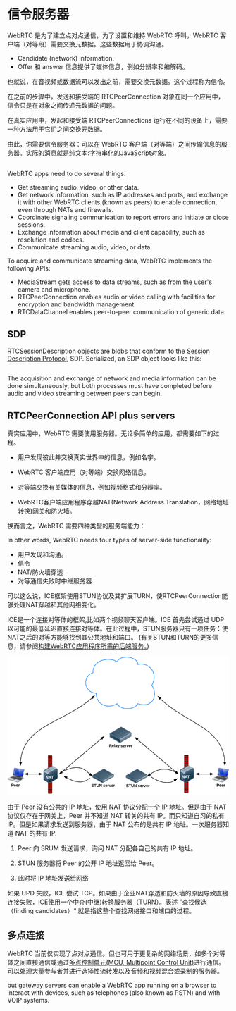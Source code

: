 # 信令服务器

WebRTC 是为了建立点对点通信，为了设置和维持 WebRTC 呼叫，WebRTC 客户端（对等段）需要交换元数据。这些数据用于协调沟通。

- Candidate (network) information.
- Offer 和 answer 信息提供了媒体信息，例如分辨率和编解码。

也就说，在音视频或数据流可以发出之前，需要交换元数据。这个过程称为信令。

在之前的步骤中，发送和接受端的 RTCPeerConnection 对象在同一个应用中，信令只是在对象之间传递元数据的问题。

在真实应用中，发起和接受端 RTCPeerConnections 运行在不同的设备上，需要一种方法用于它们之间交换元数据。

由此，你需要信令服务器：可以在 WebRTC 客户端（对等端）之间传输信息的服务器。实际的消息就是纯文本:字符串化的JavaScript对象。


## 


WebRTC apps need to do several things:

- Get streaming audio, video, or other data.
- Get network information, such as IP addresses and ports, and exchange it with other WebRTC clients (known as peers) to enable connection, even through NATs and firewalls.
- Coordinate signaling communication to report errors and initiate or close sessions.
- Exchange information about media and client capability, such as resolution and codecs.
- Communicate streaming audio, video, or data.

To acquire and communicate streaming data, WebRTC implements the following APIs:

- MediaStream gets access to data streams, such as from the user's camera and microphone.
- RTCPeerConnection enables audio or video calling with facilities for encryption and bandwidth management.
- RTCDataChannel enables peer-to-peer communication of generic data.



## SDP

RTCSessionDescription objects are blobs that conform to the [Session Description Protocol](https://en.wikipedia.org/wiki/Session_Description_Protocol), SDP. Serialized, an SDP object looks like this:


```sample

```

The acquisition and exchange of network and media information can be done simultaneously, but both processes must have completed before audio and video streaming between peers can begin.


## RTCPeerConnection API plus servers

真实应用中，WebRTC 需要使用服务器。无论多简单的应用，都需要如下的过程。

- 用户发现彼此并交换真实世界中的信息，例如名字。

- WebRTC 客户端应用（对等端）交换网络信息。

- 对等端交换有关媒体的信息，例如视频格式和分辨率。

- WebRTC客户端应用程序穿越NAT(Network Address Translation，网络地址转换)网关和防火墙。

换而言之，WebRTC 需要四种类型的服务端能力：

In other words, WebRTC needs four types of server-side functionality:

- 用户发现和沟通。
- 信令
- NAT/防火墙穿透
- 对等通信失败时中继服务器

可以这么说，ICE框架使用STUN协议及其扩展TURN，使RTCPeerConnection能够处理NAT穿越和其他网络变化。

ICE是一个连接对等体的框架,比如两个视频聊天客户端。ICE 首先尝试通过 UDP 以可能的最低延迟直接连接对等体。在此过程中，STUN服务器只有一项任务：使NAT之后的对等方能够找到其公共地址和端口。 (有关STUN和TURN的更多信息，请参阅[构建WebRTC应用程序所需的后端服务。](https://www.html5rocks.com/en/tutorials/webrtc/infrastructure/))


![STUN](images/stun.png)

由于 Peer 没有公共的 IP 地址，使用 NAT 协议分配一个 IP 地址。但是由于 NAT 协议仅存在于网关上，Peer 并不知道 NAT 转关的共有 IP。而只知道自习的私有 IP。但是如果请求发送到服务器，由于 NAT 公布的是共有 IP 地址。一次服务器知道 NAT 的共有 IP. 
1. Peer 向 SRUM 发送请求，询问 NAT 分配各自己的共有 IP 地址。

2. STUN 服务器将 Peer 的公开 IP 地址返回给 Peer。

3. 此时将 IP 地址发送给网络

如果 UPD 失败，ICE 尝试 TCP。如果由于企业NAT穿透和防火墙的原因导致直接连接失败，ICE使用一个中介(中继)转换服务器（TURN）。表述 ”查找候选（finding candidates）“ 就是指这整个查找网络接口和端口的过程。


## 多点连接

WebRTC 当前仅实现了点对点通信。但也可用于更复杂的网络场景，如多个对等体之间直接通信或通过[多点控制单元(MCU, Multipoint Control Unit)](https://en.wikipedia.org/wiki/Multipoint_control_unit)进行通信。可以处理大量参与者并进行选择性流转发以及音频和视频混合或录制的服务器。

but gateway servers can enable a WebRTC app running on a browser to interact with devices, such as telephones (also known as PSTN) and with VOIP systems. 

